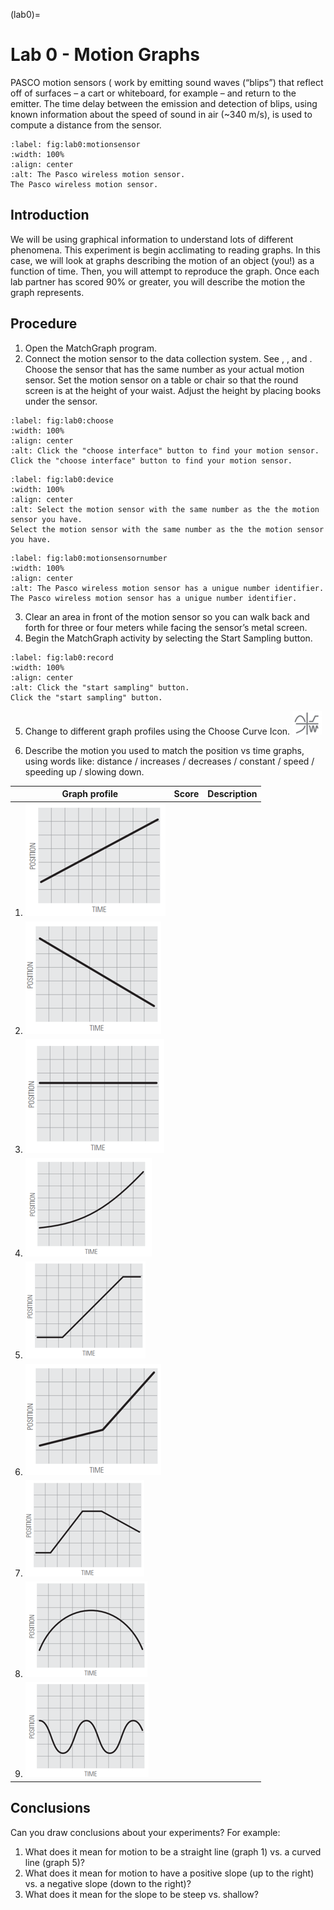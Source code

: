(lab0)=
# Lab 0 - Motion Graphs

PASCO motion sensors ([](#fig:lab0:motionsensor) work by emitting sound waves (“blips”) that reflect off of surfaces – a cart or whiteboard, for example – and return to the emitter. The time delay between the emission and detection of blips, using known information about the speed of sound in air (~340 m/s), is used to compute a distance from the sensor.
```{figure} ../figures/lab0/motion_sensor.png
:label: fig:lab0:motionsensor
:width: 100%
:align: center
:alt: The Pasco wireless motion sensor.
The Pasco wireless motion sensor.
```

## Introduction

We will be using graphical information to understand lots of different phenomena. This experiment is begin acclimating to reading graphs. In this case, we will look at graphs describing the motion of an object (you!) as a function of time. Then, you will attempt to reproduce the graph. Once each lab partner has scored 90% or greater, you will describe the motion the graph represents.

## Procedure
1. Open the MatchGraph program. 
2. Connect the motion sensor to the data collection system. See [](#fig:lab0:choose), [](#fig:lab0:device), and [](#fig:lab0:motionsensornumber). Choose the sensor that has the same number as your actual motion sensor. Set the motion sensor on a table or chair so that the round screen is at the height of your waist. Adjust the height by placing books under the sensor.

```{figure} ../figures/lab0/choose_sensor.png
:label: fig:lab0:choose
:width: 100%
:align: center
:alt: Click the "choose interface" button to find your motion sensor.
Click the "choose interface" button to find your motion sensor.
```

```{figure} ../figures/lab0/device_list.png
:label: fig:lab0:device
:width: 100%
:align: center
:alt: Select the motion sensor with the same number as the the motion sensor you have.
Select the motion sensor with the same number as the the motion sensor you have.
```

```{figure} ../figures/lab0/motion_sensor_number.png
:label: fig:lab0:motionsensornumber
:width: 100%
:align: center
:alt: The Pasco wireless motion sensor has a unigue number identifier.
The Pasco wireless motion sensor has a unigue number identifier.
```

3. Clear an area in front of the motion sensor so you can walk back and forth for three or four meters while facing the sensor’s metal screen.
4. Begin the MatchGraph activity by selecting the Start Sampling button.   

```{figure} ../figures/lab0/record_button.png
:label: fig:lab0:record
:width: 100%
:align: center
:alt: Click the "start sampling" button.
Click the "start sampling" button.
```

5. Change to different graph profiles using the Choose Curve Icon. 
![choose different graphs](../figures/lab0/graphs.png)

6. Describe the motion you used to match the position vs time graphs, using words like: distance / increases / decreases / constant / speed / speeding up / slowing down.

|    Graph profile                 | Score   | Description |
|----------------------------------|---------|-------------|
|1. ![](../figures/lab0/graph1.png)|         |             |
|2. ![](../figures/lab0/graph2.png)|         |             |
|3. ![](../figures/lab0/graph3.png)|         |             |
|4. ![](../figures/lab0/graph4.png)|         |             |
|5. ![](../figures/lab0/graph5.png)|         |             |
|6. ![](../figures/lab0/graph6.png)|         |             |
|7. ![](../figures/lab0/graph7.png)|         |             |
|8. ![](../figures/lab0/graph8.png)|         |             |
|9. ![](../figures/lab0/graph9.png)|         |             |

## Conclusions

Can you draw conclusions about your experiments? For example:
1. What does it mean for motion to be a straight line (graph 1) vs. a curved line (graph 5)?
2. What does it mean for motion to have a positive slope (up to the right) vs. a negative slope (down to the right)?
3. What does it mean for the slope to be steep vs. shallow?
